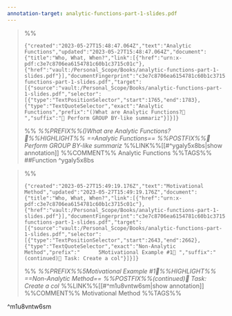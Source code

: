 ```yaml
---
annotation-target: analytic-functions-part-1-slides.pdf
---
```


>%%
>```annotation-json
>{"created":"2023-05-27T15:48:47.064Z","text":"Analytic Functions","updated":"2023-05-27T15:48:47.064Z","document":{"title":"Who, What, When?","link":[{"href":"urn:x-pdf:c3e7c8706ea6154781c60b1c3715c01c"},{"href":"vault:/Personal_Scope/Books/analytic-functions-part-1-slides.pdf"}],"documentFingerprint":"c3e7c8706ea6154781c60b1c3715c01c"},"uri":"vault:/Personal_Scope/Books/analytic-functions-part-1-slides.pdf","target":[{"source":"vault:/Personal_Scope/Books/analytic-functions-part-1-slides.pdf","selector":[{"type":"TextPositionSelector","start":1765,"end":1783},{"type":"TextQuoteSelector","exact":"Analytic Functions","prefix":"()What are Analytic Functions? ","suffix":" Perform GROUP BY-like summariz"}]}]}
>```
>%%
>*%%PREFIX%%()What are Analytic Functions?%%HIGHLIGHT%% ==Analytic Functions== %%POSTFIX%% Perform GROUP BY-like summariz*
>%%LINK%%[[#^ygaly5x8bs|show annotation]]
>%%COMMENT%%
>Analytic Functions
>%%TAGS%%
>##Function
^ygaly5x8bs


>%%
>```annotation-json
>{"created":"2023-05-27T15:49:19.176Z","text":"Motivational Method","updated":"2023-05-27T15:49:19.176Z","document":{"title":"Who, What, When?","link":[{"href":"urn:x-pdf:c3e7c8706ea6154781c60b1c3715c01c"},{"href":"vault:/Personal_Scope/Books/analytic-functions-part-1-slides.pdf"}],"documentFingerprint":"c3e7c8706ea6154781c60b1c3715c01c"},"uri":"vault:/Personal_Scope/Books/analytic-functions-part-1-slides.pdf","target":[{"source":"vault:/Personal_Scope/Books/analytic-functions-part-1-slides.pdf","selector":[{"type":"TextPositionSelector","start":2643,"end":2662},{"type":"TextQuoteSelector","exact":"Non-Analytic Method","prefix":"      5Motivational Example #1 ","suffix":" (continued) Task: Create a col"}]}]}
>```
>%%
>*%%PREFIX%%5Motivational Example #1%%HIGHLIGHT%% ==Non-Analytic Method== %%POSTFIX%%(continued) Task: Create a col*
>%%LINK%%[[#^m1u8vntw6sm|show annotation]]
>%%COMMENT%%
>Motivational Method
>%%TAGS%%
>
^m1u8vntw6sm
